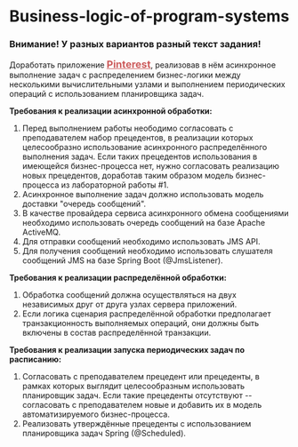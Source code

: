 # Business-logic-of-program-systems
<div id="_blportletlab3_WAR_blportlet_bl-lab3-text"><h3>Внимание! У разных вариантов разный текст задания!</h3> <p>Доработать приложение <a href="https://www.pinterest.ru/" style="color: indianred; font-size: large; font-weight: bold; cursor: pointer">Pinterest</a>, реализовав в нём асинхронное выполнение задач с распределением бизнес-логики между несколькими вычислительными узлами и выполнением периодических операций с использованием планировщика задач.</p> <p><b>Требования к реализации асинхронной обработки:</b></p> <ol><li>Перед выполнением работы неободимо согласовать с преподавателем набор прецедентов, в реализации которых целесообразно использование асинхронного распределённого выполнения задач. Если таких прецедентов использования в имеющейся бизнес-процесса нет, нужно согласовать реализацию новых прецедентов, доработав таким образом модель бизнес-процесса из лабораторной работы #1.</li><li>Асинхронное выполнение задач должно использовать модель доставки "очередь сообщений".</li><li>В качестве провайдера сервиса асинхронного обмена сообщениями необходимо использовать очередь сообщений на базе Apache ActiveMQ.</li><li>Для отправки сообщений необходимо использовать JMS API.</li><li>Для получения сообщений необходимо использовать слушателя сообщений JMS на базе Spring Boot (@JmsListener).</li></ol> <p><b>Требования к реализации распределённой обработки:</b></p> <ol><li>Обработка сообщений должна осуществляться на двух независимых друг от друга узлах сервера приложений.</li><li>Если логика сценария распределённой обработки предполагает транзакционность выполняемых операций, они должны быть включены в состав распределённой транзакции.</li></ol> <p><b>Требования к реализации запуска периодических задач по расписанию:</b></p> <ol><li>Согласовать с преподавателем прецедент или прецеденты, в рамках которых выглядит целесообразным использовать планировщик задач. Если такие прецеденты отсутствуют -- согласовать с преподавателем новые и добавить их в модель автоматизируемого бизнес-процесса.</li><li>Реализовать утверждённые прецеденты с использованием планировщика задач Spring (@Scheduled).</li></ol></div>